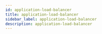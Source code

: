 ```yaml
---
id: application-load-balancer
title: application-load-balancer
sidebar_label: application-load-balancer
description: application-load-balancer
---
```

